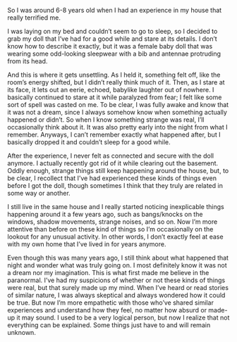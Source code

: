 So I was around 6-8 years old when I had an experience in my house that really terrified me. 

I was laying on my bed and couldn’t seem to go to sleep, so I decided to grab my doll that I’ve had for a good while and stare at its details. I don’t know how to describe it exactly, but it was a female baby doll that was wearing some odd-looking sleepwear with a bib and antennae protruding from its head. 

And this is where it gets unsettling. As I held it, something felt off, like the room’s energy shifted, but I didn’t really think much of it. Then, as I stare at its face, it lets out an eerie, echoed, babylike laughter out of nowhere. I basically continued to stare at it while paralyzed from fear; I felt like some sort of spell was casted on me. To be clear, I was fully awake and know that it was not a dream, since I always somehow know when something actually happened or didn’t. So when I know something strange was real, I’ll occasionally think about it. It was also pretty early into the night from what I remember. Anyways, I can’t remember exactly what happened after, but I basically dropped it and couldn’t sleep for a good while.

After the experience, I never felt as connected and secure with the doll anymore. I actually recently got rid of it while clearing out the basement. Oddly enough, strange things still keep happening around the house, but, to be clear, I recollect that I’ve had experienced these kinds of things even before I got the doll, though sometimes I think that they truly are related in some way or another. 

I still live in the same house and I really started noticing inexplicable things happening around it a few years ago, such as bangs/knocks on the windows, shadow movements, strange noises, and so on. Now I’m more attentive than before on these kind of things so I’m occasionally on the lookout for any unusual activity. In other words, I don’t exactly feel at ease with my own home that I’ve lived in for years anymore.

Even though this was many years ago, I still think about what happened that night and wonder what was truly going on. I most definitely know it was not a dream nor my imagination. This is what first made me believe in the paranormal. I’ve had my suspicions of whether or not these kinds of things were real, but that surely made up my mind. When I’ve heard or read stories of similar nature, I was always skeptical and always wondered how it could be true. But now I’m more empathetic with those who’ve shared similar experiences and understand how they feel, no matter how absurd or made-up it may sound. I used to be a very logical person, but now I realize that not everything can be explained. Some things just have to and will remain unknown.